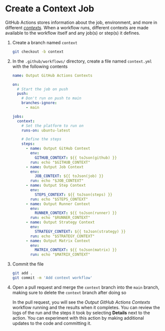 # Create a Context Job

GitHub Actions stores information about the job, environment, and more in
different
[_contexts_](https://docs.github.com/en/actions/learn-github-actions/contexts).
When a workflow runs, different contexts are made available to the workflow
itself and any job(s) or step(s) it defines.

1. Create a branch named `context`

   ```bash
   git checkout -b context
   ```

2. In the `.github/workflows/` directory, create a file named `context.yml` with
   the following contents

   ```yaml
   name: Output GitHub Actions Contexts

   on:
     # Start the job on push
     push:
       # Don't run on push to main
       branches-ignore:
         - main

   jobs:
     context:
       # Set the platform to run on
       runs-on: ubuntu-latest

       # Define the steps
       steps:
         - name: Output GitHub Context
           env:
             GITHUB_CONTEXT: ${{ toJson(github) }}
           run: echo "$GITHUB_CONTEXT"
         - name: Output Job Context
           env:
             JOB_CONTEXT: ${{ toJson(job) }}
           run: echo "$JOB_CONTEXT"
         - name: Output Step Context
           env:
             STEPS_CONTEXT: ${{ toJson(steps) }}
           run: echo "$STEPS_CONTEXT"
         - name: Output Runner Context
           env:
             RUNNER_CONTEXT: ${{ toJson(runner) }}
           run: echo "$RUNNER_CONTEXT"
         - name: Output Strategy Context
           env:
             STRATEGY_CONTEXT: ${{ toJson(strategy) }}
           run: echo "$STRATEGY_CONTEXT"
         - name: Output Matrix Context
           env:
             MATRIX_CONTEXT: ${{ toJson(matrix) }}
           run: echo "$MATRIX_CONTEXT"
   ```

3. Commit the file

   ```bash
   git add .
   git commit -m 'Add context workflow'
   ```

4. Open a pull request and merge the `context` branch into the `main` branch,
   making sure to delete the `context` branch after doing so

   In the pull request, you will see the _Output GitHub Actions Contexts_
   workflow running and the results when it completes. You can review the logs
   of the run and the steps it took by selecting **Details** next to the action.
   You can experiment with this action by making additional updates to the code
   and committing it.
